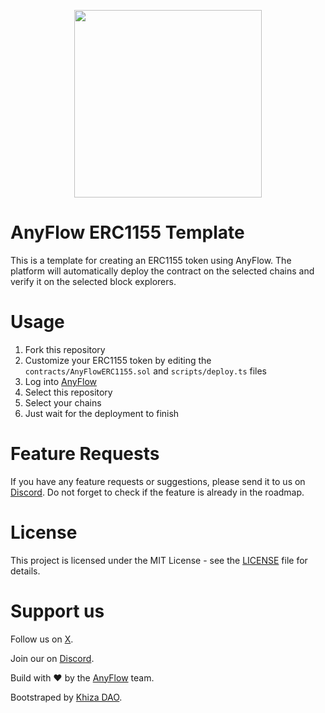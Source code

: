 <!-- img -->
<p align="center">
  <img src="./img/logo1.png" style="max-width: 100%;" height="300"/>
</p>

# AnyFlow ERC1155 Template

This is a template for creating an ERC1155 token using AnyFlow. The platform will automatically deploy the contract on the selected chains and verify it on the selected block explorers.

# Usage

1. Fork this repository
2. Customize your ERC1155 token by editing the `contracts/AnyFlowERC1155.sol` and `scripts/deploy.ts` files
3. Log into [AnyFlow](https://app-staging.anyflow.pro)
4. Select this repository
5. Select your chains
6. Just wait for the deployment to finish

# Feature Requests

If you have any feature requests or suggestions, please send it to us on [Discord](https://discord.gg/aCygGwBWya). Do not forget to check if the feature is already in the roadmap.

# License

This project is licensed under the MIT License - see the [LICENSE](LICENSE) file for details.

# Support us

Follow us on [X](https://x.com/anyflow_).

Join our on [Discord](https://discord.gg/aCygGwBWya).

Build with ❤️ by the [AnyFlow](https://anyflow.pro/team) team.

Bootstraped by [Khiza DAO](https://khizadao.com).
